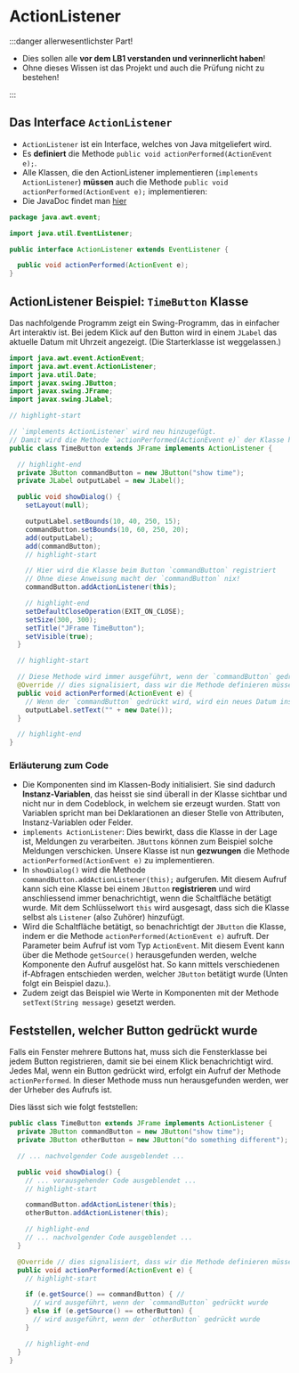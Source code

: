 # ActionListener

:::danger allerwesentlichster Part!

- Dies sollen alle **vor dem LB1 verstanden und verinnerlicht haben**!
- Ohne dieses Wissen ist das Projekt und auch die Prüfung nicht zu bestehen!

:::

## Das Interface `ActionListener`

- `ActionListener` ist ein Interface, welches von Java mitgeliefert wird.
- Es **definiert** die Methode `public void actionPerformed(ActionEvent e);`.
- Alle Klassen, die den ActionListener implementieren
  (`implements ActionListener`) **müssen** auch die Methode
  `public void actionPerformed(ActionEvent e);` implementieren:
- Die JavaDoc findet man [hier](https://docs.oracle.com/en/java/javase/11/docs/api/java.desktop/java/awt/event/ActionListener.html)

```java title="java.awt.event.ActionListener"
package java.awt.event;

import java.util.EventListener;

public interface ActionListener extends EventListener {

  public void actionPerformed(ActionEvent e);
}
```

## ActionListener Beispiel: `TimeButton` Klasse

Das nachfolgende Programm zeigt ein Swing-Programm, das in einfacher Art
interaktiv ist. Bei jedem Klick auf den Button wird in einem `JLabel` das
aktuelle Datum mit Uhrzeit angezeigt. (Die Starterklasse ist weggelassen.)

```java
import java.awt.event.ActionEvent;
import java.awt.event.ActionListener;
import java.util.Date;
import javax.swing.JButton;
import javax.swing.JFrame;
import javax.swing.JLabel;

// highlight-start

// `implements ActionListener` wird neu hinzugefügt.
// Damit wird die Methode `actionPerformed(ActionEvent e)` der Klasse hinzugefügt.
public class TimeButton extends JFrame implements ActionListener {

  // highlight-end
  private JButton commandButton = new JButton("show time");
  private JLabel outputLabel = new JLabel();

  public void showDialog() {
    setLayout(null);

    outputLabel.setBounds(10, 40, 250, 15);
    commandButton.setBounds(10, 60, 250, 20);
    add(outputLabel);
    add(commandButton);
    // highlight-start

    // Hier wird die Klasse beim Button `commandButton` registriert
    // Ohne diese Anweisung macht der `commandButton` nix!
    commandButton.addActionListener(this);

    // highlight-end
    setDefaultCloseOperation(EXIT_ON_CLOSE);
    setSize(300, 300);
    setTitle("JFrame TimeButton");
    setVisible(true);
  }

  // highlight-start

  // Diese Methode wird immer ausgeführt, wenn der `commandButton` gedrückt wird
  @Override // dies signalisiert, dass wir die Methode definieren müssen!
  public void actionPerformed(ActionEvent e) {
    // Wenn der `commandButton` gedrückt wird, wird ein neues Datum ins `outputLabel` geschrieben
    outputLabel.setText("" + new Date());
  }

  // highlight-end
}
```

### Erläuterung zum Code

- Die Komponenten sind im Klassen-Body initialisiert. Sie sind dadurch
  **Instanz-Variablen**, das heisst sie sind überall in der Klasse sichtbar und
  nicht nur in dem Codeblock, in welchem sie erzeugt wurden. Statt von Variablen
  spricht man bei Deklarationen an dieser Stelle von Attributen,
  Instanz-Variablen oder Felder.
- `implements ActionListener`: Dies bewirkt, dass die Klasse in der Lage ist,
  Meldungen zu verarbeiten. `JButtons` können zum Beispiel solche Meldungen
  verschicken. Unsere Klasse ist nun **gezwungen** die Methode
  `actionPerformed(ActionEvent e)` zu implementieren.
- In `showDialog()` wird die Methode `commandButton.addActionListener(this);`
  aufgerufen. Mit diesem Aufruf kann sich eine Klasse bei einem `JButton`
  **registrieren** und wird anschliessend immer benachrichtigt, wenn die
  Schaltfläche betätigt wurde. Mit dem Schlüsselwort `this` wird ausgesagt, dass
  sich die Klasse selbst als `Listener` (also Zuhörer) hinzufügt.
- Wird die Schaltfläche betätigt, so benachrichtigt der `JButton` die Klasse,
  indem er die Methode `actionPerformed(ActionEvent e)` aufruft. Der Parameter
  beim Aufruf ist vom Typ `ActionEvent`. Mit diesem Event kann über die Methode
  `getSource()` herausgefunden werden, welche Komponente den Aufruf ausgelöst
  hat. So kann mittels verschiedenen if-Abfragen entschieden werden, welcher
  `JButton` betätigt wurde (Unten folgt ein Beispiel dazu.).
- Zudem zeigt das Beispiel wie Werte in Komponenten mit der Methode
  `setText(String message)` gesetzt werden.

## Feststellen, welcher Button gedrückt wurde

Falls ein Fenster mehrere Buttons hat, muss sich die Fensterklasse bei jedem
Button registrieren, damit sie bei einem Klick benachrichtigt wird. Jedes Mal,
wenn ein Button gedrückt wird, erfolgt ein Aufruf der Methode `actionPerformed`.
In dieser Methode muss nun herausgefunden werden, wer der Urheber des Aufrufs
ist.

Dies lässt sich wie folgt feststellen:

```java title="Mehrere Buttons unterscheiden mit e.getSource()"
public class TimeButton extends JFrame implements ActionListener {
  private JButton commandButton = new JButton("show time");
  private JButton otherButton = new JButton("do something different");

  // ... nachvolgender Code ausgeblendet ...

  public void showDialog() {
    // ... vorausgehender Code ausgeblendet ...
    // highlight-start

    commandButton.addActionListener(this);
    otherButton.addActionListener(this);

    // highlight-end
    // ... nachvolgender Code ausgeblendet ...
  }

  @Override // dies signalisiert, dass wir die Methode definieren müssen!
  public void actionPerformed(ActionEvent e) {
    // highlight-start

    if (e.getSource() == commandButton) { //
      // wird ausgeführt, wenn der `commandButton` gedrückt wurde
    } else if (e.getSource() == otherButton) {
      // wird ausgeführt, wenn der `otherButton` gedrückt wurde
    }

    // highlight-end
  }
}
```
